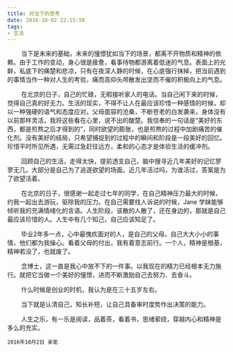```yaml
---
title: 对当下的思考
date: 2016-10-02 22:15:50
tags:
- 生活
---
```


　　 当下是未来的基础，未来的憧憬犹如当下的场景，都离不开物质和精神的依赖。由于工作的变动，身心很是疲惫，看事待物都游离着低迷的气息。表面上的光鲜，私底下的痛楚和悲凉，只有在夜深人静的时候，在心底强行抹掉，把当前遇到的事情当作一种对人生的考验，痛而高仰头颅散发出坚而不催的积极向上的气息。

　　 在北京的日子，自己的忙碌，无暇接听家人的电话。当自己闲下来的时候，觉得自己真的好无力。生活的现实，不得不让人在最应该珍惜一种感情的时候，却以一种强硬的语气和态度应对。父母面容的沧桑，不断苍老的白发袭来，身体没有以前那样灵活，我将这些看在心里，说不出的酸楚。我信奉的一句话是“美好的东西，都是煎熬之后才得到的”，同时欲望的膨胀，也是煎熬的过程中加剧痛苦的催化剂。没有美好的结局，只希望捕捉到的过程中的瞬间和阶段是一段美好的回忆。珍惜平时所见所遇，无需过急赶往远方，柔和的心态才是体验生活的缓冲剂。

　　 回顾自己的生活，走得太快，提前透支自己，脑中搜寻近几年美好的记忆寥寥无几，大部分是自己为了追逐欲望的场面。近几年活过吗，为谁活过，答案是为了欲望活着。

<!-- more -->
　　 在北京的日子，很感谢一起走过七年的同学，在自己精神压力最大的时候，约我一起出去游玩，驱除我的压力。在自己需要找人诉说的时候，Jane 学妹能够倾听我的充满情绪化的言语。人生阶段，该散的人散了，还在身边的，那就是自己最应该珍惜的人。人生中有几个知己，自己应该知足了。

　　 毕业2年多一点，心中最愧疚面对的人，是自己的父母。自己大大小小的事情，他们都为我操心。看着父母的付出，我有着意志前行。一个人，精神是根基，精神若没了，也就废了。

　　 念博士，这一直是我心中放不下的一件事。以我现在的精力已经根本无力施行。就把它当做一个美好的憧憬，进而不断激励自己去努力、去奋斗。

　　 什么时候是创业的时机，我认为是在三十五岁左右。

　　 当下就是认清自己，知长补短，让自己具备审时度势作出决策的能力。

　　 人生之乐，有一乐是阅读，品着茶，看着书，思绪萦绕，穿越内心和精神是多么的充实。

`2016年10月2日 亲笔`



